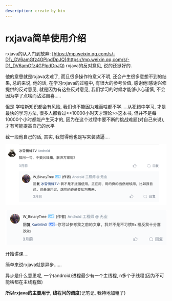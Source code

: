 ```yaml
---
description: create by bin
---
```


# rxjava简单使用介绍

rxjava的从入门到放弃:  [https://mp.weixin.qq.com/s/-D1\_DV6amGfz4GPlpdDpJQ](https://mp.weixin.qq.com/s/-D1_DV6amGfz4GPlpdDpJQ)  rxjava的反对意见, 说的还挺好的.

他的意思就是rxjava太难了, 而且很多操作符意义不明,  还会产生很多意想不到的结果,  总的来说, 他的话, 在学习rxjava的过程中, 有很大的参考价值, 感谢他!感谢兴修提供的反对意见,  就是因为有这些反对意见, 我们学习的时候才能够小心谨慎,  不会因为学了点啥而沾沾自喜.....

但是 学啥新知识都会有风险,  我们也不能因为难而啥都不学.....从犯错中学习, 才是最快的学习方法,  很多人都看过&lt;&lt;10000小时天才理论&gt;&gt;这本书,  但并不是每10000个小时都能产生天才的,  因为在这个过程中要不断的挑战难题\(对自己来说\), 才有可能提高自己的水平

截一段他自己的话,  其实,  我觉得他也是写来装装逼....

![](.gitbook/assets/image%20%284%29.png)

![](.gitbook/assets/image%20%283%29.png)

开始讲课....

简单来说rxjava就是异步......

异步是什么意思呢,  一个\(android\)进程最少有一个主线程, n多个子线程\(因为不可能啥都在主线程做\)

**所以rxjava的主要用于, 线程间的调度**\(记笔记, 我特地加粗了\)

